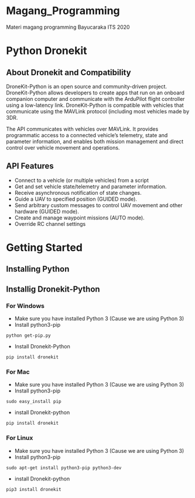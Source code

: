 # Magang_Programming
Materi magang programming Bayucaraka ITS 2020

# Python Dronekit
## About Dronekit and Compatibility
DroneKit-Python is an open source and community-driven project. DroneKit-Python allows developers to create apps that run on an onboard companion computer and communicate with the ArduPilot flight controller using a low-latency link. DroneKit-Python is compatible with vehicles that communicate using the MAVLink protocol (including most vehicles made by 3DR.

The API communicates with vehicles over MAVLink. It provides programmatic access to a connected vehicle’s telemetry, state and parameter information, and enables both mission management and direct control over vehicle movement and operations.

## API Features
- Connect to a vehicle (or multiple vehicles) from a script
- Get and set vehicle state/telemetry and parameter information.
- Receive asynchronous notification of state changes.
- Guide a UAV to specified position (GUIDED mode).
- Send arbitrary custom messages to control UAV movement and other hardware (GUIDED mode).
- Create and manage waypoint missions (AUTO mode).
- Override RC channel settings

# Getting Started
## Installing Python
## Installig Dronekit-Python
### For Windows
- Make sure you have installed Python 3 (Cause we are using Python 3)
- Install python3-pip
```
python get-pip.py
```
- Install Dronekit-Python
```
pip install dronekit
```
### For Mac
- Make sure you have installed Python 3 (Cause we are using Python 3)
- Install python3-pip
```
sudo easy_install pip
```
- install Dronekit-python
```
pip install dronekit
```

### For Linux
- Make sure you have installed Python 3 (Cause we are using Python 3)
- Install python3-pip
```
sudo apt-get install python3-pip python3-dev
```
- install Dronekit-python
```
pip3 install dronekit
```